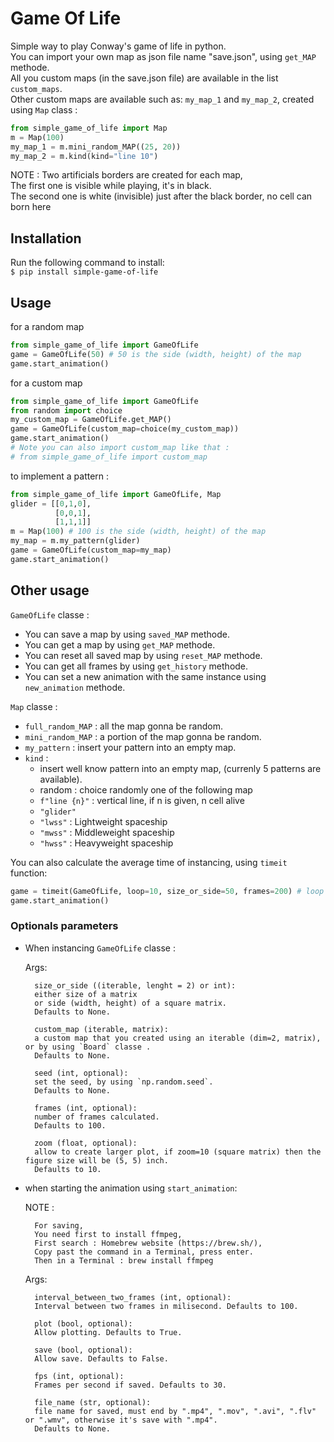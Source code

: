# Game Of Life

Simple way to play Conway's game of life in python.<br>
You can import your own map as json file name "save.json", using `get_MAP` methode.<br>
All you custom maps (in the save.json file) are available in the list `custom_maps`.<br>
Other custom maps are available such as: `my_map_1` and `my_map_2`, created using `Map` class : <br>
```python
from simple_game_of_life import Map
m = Map(100)
my_map_1 = m.mini_random_MAP((25, 20))
my_map_2 = m.kind(kind="line 10")
```

NOTE : Two artificials borders are created for each map, <br>
The first one is visible while playing, it's in black.<br>
The second one is white (invisible) just after the black border, no cell can born here


## Installation

Run the following command to install:<br>
```$ pip install simple-game-of-life ```

## Usage

for a random map
```python
from simple_game_of_life import GameOfLife
game = GameOfLife(50) # 50 is the side (width, height) of the map
game.start_animation()
```

for a custom map
```python
from simple_game_of_life import GameOfLife
from random import choice
my_custom_map = GameOfLife.get_MAP() 
game = GameOfLife(custom_map=choice(my_custom_map))
game.start_animation()
# Note you can also import custom_map like that :
# from simple_game_of_life import custom_map 
```

to implement a pattern :
```python
from simple_game_of_life import GameOfLife, Map
glider = [[0,1,0],
          [0,0,1],
          [1,1,1]]
m = Map(100) # 100 is the side (width, height) of the map
my_map = m.my_pattern(glider)
game = GameOfLife(custom_map=my_map)
game.start_animation()
```

## Other usage

`GameOfLife` classe :<br>
- You can save a map by using `saved_MAP` methode.<br>
- You can get a map by using `get_MAP` methode.<br>
- You can reset all saved map by using `reset_MAP` methode.<br>
- You can get all frames by using `get_history` methode.<br>
- You can set a new animation with the same instance using `new_animation` methode.<br>


`Map` classe :<br>
- `full_random_MAP` : all the map gonna be random.<br>
- `mini_random_MAP` : a portion of the map gonna be random.<br>
- `my_pattern` : insert your pattern into an empty map.<br>
- `kind` : 
    - insert well know pattern into an empty map, (currenly 5 patterns are available).<br>
    - random : choice randomly one of the following map<br>
    - `f"line {n}"` : vertical line, if n is given, n cell alive 
    - `"glider"` <br>
    - `"lwss"` : Lightweight spaceship<br>
    - `"mwss"` : Middleweight spaceship<br>
    - `"hwss"` : Heavyweight spaceship<br>

You can also calculate the average time of instancing, using `timeit` function:
```python
game = timeit(GameOfLife, loop=10, size_or_side=50, frames=200) # loop : number of loop
game.start_animation()
```

### Optionals parameters

- When instancing `GameOfLife` classe : <br>

    Args: <br>

        size_or_side ((iterable, lenght = 2) or int): 
        either size of a matrix  
        or side (width, height) of a square matrix. 
        Defaults to None.
        
        custom_map (iterable, matrix): 
        a custom map that you created using an iterable (dim=2, matrix), or by using `Board` classe . 
        Defaults to None.
        
        seed (int, optional): 
        set the seed, by using `np.random.seed`. 
        Defaults to None.
        
        frames (int, optional):
        number of frames calculated. 
        Defaults to 100.
        
        zoom (float, optional): 
        allow to create larger plot, if zoom=10 (square matrix) then the figure size will be (5, 5) inch. 
        Defaults to 10.

- when starting the animation using `start_animation`: <br>

    NOTE : <br>

        For saving, 
        You need first to install ffmpeg,
        First search : Homebrew website (https://brew.sh/),
        Copy past the command in a Terminal, press enter.
        Then in a Terminal : brew install ffmpeg

    Args:<br>

        interval_between_two_frames (int, optional):
        Interval between two frames in milisecond. Defaults to 100.

        plot (bool, optional): 
        Allow plotting. Defaults to True.

        save (bool, optional):
        Allow save. Defaults to False.

        fps (int, optional):  
        Frames per second if saved. Defaults to 30.

        file_name (str, optional): 
        file name for saved, must end by ".mp4", ".mov", ".avi", ".flv" or ".wmv", otherwise it's save with ".mp4".
        Defaults to None.